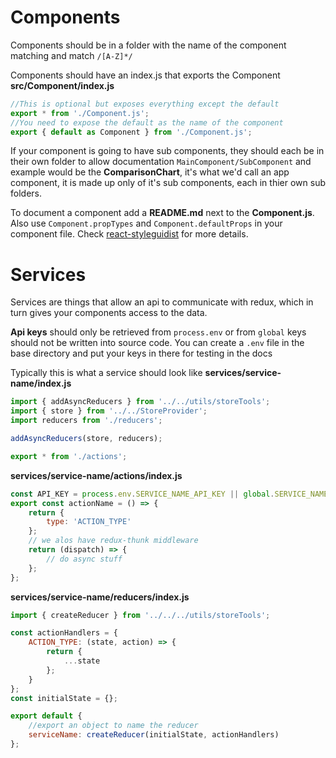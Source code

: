 # Components

Components should be in a folder with the name of the component matching and match `/[A-Z]*/`

Components should have an index.js that exports the Component  
**src/Component/index.js**

```js
//This is optional but exposes everything except the default
export * from './Component.js';
//You need to expose the default as the name of the component
export { default as Component } from './Component.js';
```

If your component is going to have sub components, they should each be in their own folder to allow documentation `MainComponent/SubComponent` and example would be the **ComparisonChart**, it's what we'd call an app component, it is made up only of it's sub components, each in thier own sub folders.

To document a component add a **README&period;md** next to the **Component.js**.
Also use `Component.propTypes` and `Component.defaultProps` in your component file.
Check [react-styleguidist](https://github.com/styleguidist/react-styleguidist/) for more details.

# Services

Services are things that allow an api to communicate with redux, which in turn gives your components access to the data.

**Api keys** should only be retrieved from `process.env` or from `global` keys should not be written into source code. You can create a `.env` file in the base directory and put your keys in there for testing in the docs

Typically this is what a service should look like
**services/service-name/index.js**

```js
import { addAsyncReducers } from '../../utils/storeTools';
import { store } from '../../StoreProvider';
import reducers from './reducers';

addAsyncReducers(store, reducers);

export * from './actions';
```

**services/service-name/actions/index.js**

```js
const API_KEY = process.env.SERVICE_NAME_API_KEY || global.SERVICE_NAME_API_KEY;
export const actionName = () => {
	return {
		type: 'ACTION_TYPE'
	};
	// we alos have redux-thunk middleware
	return (dispatch) => {
		// do async stuff
	};
};
```

**services/service-name/reducers/index.js**

```js
import { createReducer } from '../../../utils/storeTools';

const actionHandlers = {
	ACTION_TYPE: (state, action) => {
		return {
			...state
		};
	}
};
const initialState = {};

export default {
	//export an object to name the reducer
	serviceName: createReducer(initialState, actionHandlers)
};
```
